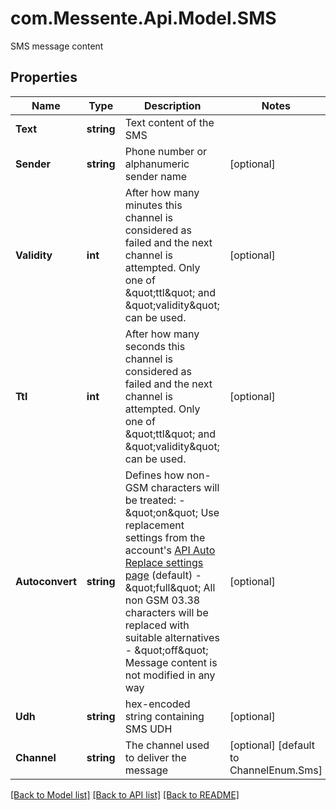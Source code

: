 # com.Messente.Api.Model.SMS
SMS message content

## Properties

Name | Type | Description | Notes
------------ | ------------- | ------------- | -------------
**Text** | **string** | Text content of the SMS | 
**Sender** | **string** | Phone number or alphanumeric sender name | [optional] 
**Validity** | **int** | After how many minutes this channel is considered as failed and the next channel is attempted.                     Only one of \&quot;ttl\&quot; and \&quot;validity\&quot; can be used. | [optional] 
**Ttl** | **int** | After how many seconds this channel is considered as failed and the next channel is attempted.                     Only one of \&quot;ttl\&quot; and \&quot;validity\&quot; can be used. | [optional] 
**Autoconvert** | **string** | Defines how non-GSM characters will be treated:    - \&quot;on\&quot; Use replacement settings from the account&#39;s [API Auto Replace settings page](https://dashboard.messente.com/api-settings/auto-replace) (default)   - \&quot;full\&quot; All non GSM 03.38 characters will be replaced with suitable alternatives   - \&quot;off\&quot; Message content is not modified in any way | [optional] 
**Udh** | **string** | hex-encoded string containing SMS UDH | [optional] 
**Channel** | **string** | The channel used to deliver the message | [optional] [default to ChannelEnum.Sms]

[[Back to Model list]](../README.md#documentation-for-models) [[Back to API list]](../README.md#documentation-for-api-endpoints) [[Back to README]](../README.md)

